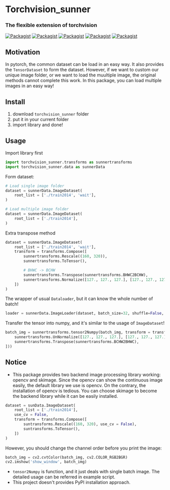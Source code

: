 # Torchvision_sunner
### The flexible extension of torchvision

[![Packagist](https://img.shields.io/badge/Pytorch-0.3.0-red.svg)]()
[![Packagist](https://img.shields.io/badge/Torchvision-0.2.0-red.svg)]()
[![Packagist](https://img.shields.io/badge/Python-3.5.2-blue.svg)]()
[![Packagist](https://img.shields.io/badge/OpenCV-3.1.0-brightgreen.svg)]()
[![Packagist](https://img.shields.io/badge/skImage-0.13.1-green.svg)]()

Motivation
---
In pytorch, the common dataset can be load in an easy way. It also provides the `TensorDataset` to form the dataset. However, if we want to custom our unique image folder, or we want to load the muultiple image, the original methods cannot complete this work. In this package, you can load multiple images in an easy way!    

Install
---
1. download `torchvision_sunner` folder
2. put it in your current folder
3. import library and done!

Usage
---
Import library first
```python
import torchvision_sunner.transforms as sunnertransforms
import torchvision_sunner.data as sunnerData
```

Form dataset:
```python
# Load single image folder
dataset = sunnerData.ImageDataset(
    root_list = ['./train2014', 'wait'],
)

# Load multiple image folder
dataset = sunnerData.ImageDataset(
    root_list = ['./train2014'],
)
```

Extra transpose method
```python
dataset = sunnerData.ImageDataset(
    root_list = ['./train2014', 'wait'],
    transform = transforms.Compose([
        sunnertransforms.Rescale((160, 320)),
        sunnertransforms.ToTensor(),

        # BHWC -> BCHW
        sunnertransforms.Transpose(sunnertransforms.BHWC2BCHW),
        sunnertransforms.Normalize([127., 127., 127.], [127., 127., 127.])
    ]) 
)
```

The wrapper of usual `Dataloader`, but it can know the whole number of batch!
```python
loader = sunnerData.ImageLoader(dataset, batch_size=32, shuffle=False, num_workers = 2)
```

Transfer the tensor into numpy, and it's similar to the usage of `ImageDataset`!
```python
batch_img = sunnertransforms.tensor2Numpy(batch_img, transform = transforms.Compose([
    sunnertransforms.UnNormalize([127., 127., 127.], [127., 127., 127.]),
    sunnertransforms.Transpose(sunnertransforms.BCHW2BHWC),
]))
```




Notice
---
* This package provides two backend image processing library working: opencv and skimage. Since the opencv can show the continuous image easily, the default library we use is opencv. On the contrary, the installation of opencv is tedious. You can choose skimage to become the backend library while it can be easily installed. 
```python
dataset = sunData.ImageDataset(
    root_list = ['./train2014'],
    use_cv = False,
    transform = transforms.Compose([
        suntransforms.Rescale((160, 320), use_cv = False),
        suntransforms.ToTensor(),
    ]) 
)
```
However, you should change the channel order before you print the image:
```python
batch_img = cv2.cvtColor(batch_img, cv2.COLOR_RGB2BGR)
cv2.imshow('show_window', batch_img)
```

         
* `tensor2Numpy` is function, and it just deals with single batch image. The detailed usage can be referred in example script.    
*  This project doesn't provides PyPI installation approach.    